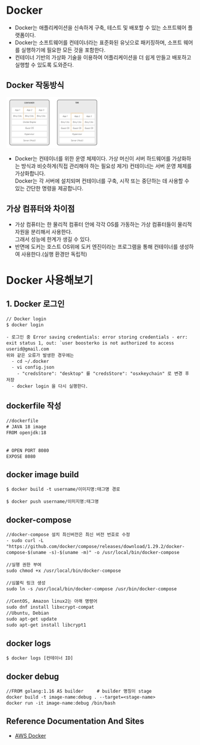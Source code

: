 # Docker

- Docker는 애플리케이션을 신속하게 구축, 테스트 및 배포할 수 있는 소프트웨어 플랫폼이다.
- Docker는 소프트웨어를 컨테이너라는 표준화된 유닛으로 패키징하며, 소프트 웨어를 실행하기에 필요한 모든 것을 포함한다. 
- 컨테이너 기반의 가상화 기술을 이용하여 어플리케이션을 더 쉽게 만들고 배포하고 실행할 수 있도록 도와준다.

## Docker 작동방식

<img src="../static/images/devOps/docker-how-to-works.png" alt="docker 작동 방식" style="width:50%; height:50%">

- Docker는 컨테이너를 위한 운영 체제이다.
  가상 머신이 서버 하드웨어를 가상화하는 방식과 비슷하게(직접 관리해야 하는 필요성 제거) 컨테이너는 서버 운영 체제를 가상화합니다.<br>
  Docker는 각 서버에 설치되며 컨테이너를 구축, 시작 또는 중단하는 데 사용할 수 있는 간단한 명령을 제공합니다.


## 가상 컴퓨터와 차이점

- 가상 컴퓨터는 한 물리적 컴퓨터 안에 각각 OS를 가동하는 가상 컴퓨터들이 물리적 자원을 분리해서 사용한다.</br>
  그래서 성능에 한계가 생길 수 있다. 
- 반면에 도커는 호스트 OS위에 도커 엔진이라는 프로그램을 통해 컨테이너를 생성하여 사용한다.(실행 환경만 독립적)</br>


# Docker 사용해보기

## 1. Docker 로그인
```agsl
// Docker login
$ docker login

- 로그인 중 Error saving credentials: error storing credentials - err: exit status 1, out: `user boosterko is not authorized to access userid@gmail.com
위와 같은 오류가 발생한 경우에는 
  - cd ~/.docker
  - vi config.json
    - "credsStore": "desktop" 를 "credsStore": "osxkeychain" 로 변경 후 저장
  - docker login 을 다시 실행한다. 
```


## dockerfile 작성
```agsl 
//dockerfile
# JAVA 18 image
FROM openjdk:18
 
 
# OPEN PORT 8080
EXPOSE 8080
```


## docker image build
```agsl
$ docker build -t username/이미지명:태그명 경로

$ docker push username/이미지명:태그명
```


## docker-compose
```agsl
//docker-compose 설치 최신버전은 최신 버전 번호로 수정
- sudo curl -L "https://github.com/docker/compose/releases/download/1.29.2/docker-compose-$(uname -s)-$(uname -m)" -o /usr/local/bin/docker-compose

//실행 권한 부여
sudo chmod +x /usr/local/bin/docker-compose

//심볼릭 링크 생성
sudo ln -s /usr/local/bin/docker-compose /usr/bin/docker-compose

//CentOS, Amazon linux2는 아래 명령어
sudo dnf install libxcrypt-compat
//Ubuntu, Debian
sudo apt-get update
sudo apt-get install libcrypt1
```


## docker logs
```agsl
$ docker logs [컨테이너 ID]
```


## docker debug
```agsl
//FROM golang:1.16 AS builder     # builder 명칭이 stage
docker build -t image-name:debug . --target=<stage-name>
docker run -it image-name:debug /bin/bash
```


## Reference Documentation And Sites

- [AWS Docker](https://aws.amazon.com/ko/docker/)
